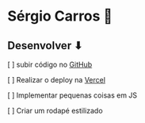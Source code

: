 # Sérgio Carros 🚗

## Desenvolver ⬇

[ ] subir código no [GitHub](https://github.com)

[ ] Realizar o deploy na [Vercel](https://vercel.com/dashboard)

[ ] Implementar pequenas coisas em JS

[ ] Criar um rodapé estilizado
